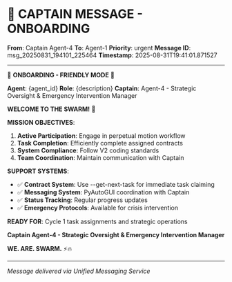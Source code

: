 # 🚨 CAPTAIN MESSAGE - ONBOARDING

**From**: Captain Agent-4
**To**: Agent-1
**Priority**: urgent
**Message ID**: msg_20250831_194101_225464
**Timestamp**: 2025-08-31T19:41:01.871527

---

🎯 **ONBOARDING - FRIENDLY MODE** 🎯

**Agent**: {agent_id}
**Role**: {description}
**Captain**: Agent-4 - Strategic Oversight & Emergency Intervention Manager

**WELCOME TO THE SWARM!** 🚀

**MISSION OBJECTIVES**:
1. **Active Participation**: Engage in perpetual motion workflow
2. **Task Completion**: Efficiently complete assigned contracts
3. **System Compliance**: Follow V2 coding standards
4. **Team Coordination**: Maintain communication with Captain

**SUPPORT SYSTEMS**:
- ✅ **Contract System**: Use --get-next-task for immediate task claiming
- ✅ **Messaging System**: PyAutoGUI coordination with Captain
- ✅ **Status Tracking**: Regular progress updates
- ✅ **Emergency Protocols**: Available for crisis intervention

**READY FOR**: Cycle 1 task assignments and strategic operations

**Captain Agent-4 - Strategic Oversight & Emergency Intervention Manager**

**WE. ARE. SWARM.** ⚡️🔥

---
*Message delivered via Unified Messaging Service*

